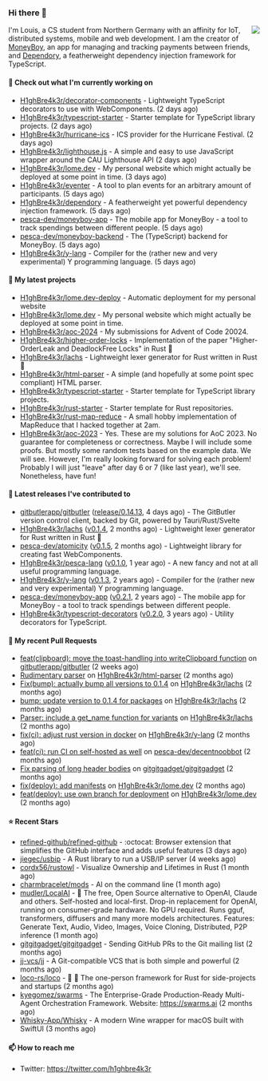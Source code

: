 ### Hi there 👋


<img align="right" src="https://github-readme-stats.vercel.app/api?username=h1ghbre4k3r">

I'm Louis, a CS student from Northern Germany with an affinity for IoT, distributed systems, mobile and web development. I am the creator of [MoneyBoy](https://github.com/pesca-dev/moneyboy-app), an app for managing and tracking payments between friends, and [Dependory](https://github.com/H1ghBre4k3r/dependory), a featherweight dependency injection framework for TypeScript.

#### 👷 Check out what I'm currently working on

- [H1ghBre4k3r/decorator-components](https://github.com/H1ghBre4k3r/decorator-components) - Lightweight TypeScript decorators to use with WebComponents. (2 days ago)
- [H1ghBre4k3r/typescript-starter](https://github.com/H1ghBre4k3r/typescript-starter) - Starter template for TypeScript library projects. (2 days ago)
- [H1ghBre4k3r/hurricane-ics](https://github.com/H1ghBre4k3r/hurricane-ics) - ICS provider for the Hurricane Festival. (2 days ago)
- [H1ghBre4k3r/lighthouse.js](https://github.com/H1ghBre4k3r/lighthouse.js) - A simple and easy to use JavaScript wrapper around the CAU Lighthouse API (2 days ago)
- [H1ghBre4k3r/lome.dev](https://github.com/H1ghBre4k3r/lome.dev) - My personal website which might actually be deployed at some point in time. (3 days ago)
- [H1ghBre4k3r/eventer](https://github.com/H1ghBre4k3r/eventer) - A tool to plan events for an arbitrary amount of participants. (5 days ago)
- [H1ghBre4k3r/dependory](https://github.com/H1ghBre4k3r/dependory) - A featherweight yet powerful dependency injection framework. (5 days ago)
- [pesca-dev/moneyboy-app](https://github.com/pesca-dev/moneyboy-app) - The mobile app for MoneyBoy - a tool to track spendings between different people. (5 days ago)
- [pesca-dev/moneyboy-backend](https://github.com/pesca-dev/moneyboy-backend) - The (TypeScript) backend for MoneyBoy. (5 days ago)
- [H1ghBre4k3r/y-lang](https://github.com/H1ghBre4k3r/y-lang) - Compiler for the (rather new and very experimental) Y programming language.  (5 days ago)

#### 🌱 My latest projects

- [H1ghBre4k3r/lome.dev-deploy](https://github.com/H1ghBre4k3r/lome.dev-deploy) - Automatic deployment for my personal website
- [H1ghBre4k3r/lome.dev](https://github.com/H1ghBre4k3r/lome.dev) - My personal website which might actually be deployed at some point in time.
- [H1ghBre4k3r/aoc-2024](https://github.com/H1ghBre4k3r/aoc-2024) - My submissions for Advent of Code 20024.
- [H1ghBre4k3r/higher-order-locks](https://github.com/H1ghBre4k3r/higher-order-locks) - Implementation of the paper &#34;Higher-OrderLeak and DeadlockFree Locks&#34; in Rust 🦀
- [H1ghBre4k3r/lachs](https://github.com/H1ghBre4k3r/lachs) - Lightweight lexer generator for Rust written in Rust 🦀
- [H1ghBre4k3r/html-parser](https://github.com/H1ghBre4k3r/html-parser) - A simple (and hopefully at some point spec compliant) HTML parser.
- [H1ghBre4k3r/typescript-starter](https://github.com/H1ghBre4k3r/typescript-starter) - Starter template for TypeScript library projects.
- [H1ghBre4k3r/rust-starter](https://github.com/H1ghBre4k3r/rust-starter) - Starter template for Rust repositories.
- [H1ghBre4k3r/rust-map-reduce](https://github.com/H1ghBre4k3r/rust-map-reduce) - A small hobby implementation of MapReduce that I hacked together at 2am.
- [H1ghBre4k3r/aoc-2023](https://github.com/H1ghBre4k3r/aoc-2023) - Yes. These are my solutions for AoC 2023. No guarantee for completeness or correctness. Maybe I will include some proofs. But mostly some random tests based on the example data. We will see. However, I&#39;m really looking forward for solving each problem! Probably I will just &#34;leave&#34; after day 6 or 7 (like last year), we&#39;ll see. Nonetheless, have fun!

#### 🔭 Latest releases I've contributed to

- [gitbutlerapp/gitbutler](https://github.com/gitbutlerapp/gitbutler) ([release/0.14.13](https://github.com/gitbutlerapp/gitbutler/releases/tag/release/0.14.13), 4 days ago) - The GitButler version control client, backed by Git, powered by Tauri/Rust/Svelte
- [H1ghBre4k3r/lachs](https://github.com/H1ghBre4k3r/lachs) ([v0.1.4](https://github.com/H1ghBre4k3r/lachs/releases/tag/v0.1.4), 2 months ago) - Lightweight lexer generator for Rust written in Rust 🦀
- [pesca-dev/atomicity](https://github.com/pesca-dev/atomicity) ([v0.1.5](https://github.com/pesca-dev/atomicity/releases/tag/v0.1.5), 2 months ago) - Lightweight library for creating fast WebComponents.
- [H1ghBre4k3r/pesca-lang](https://github.com/H1ghBre4k3r/pesca-lang) ([v0.1.0](https://github.com/H1ghBre4k3r/pesca-lang/releases/tag/v0.1.0), 1 year ago) - A new fancy and not at all useful programming language.
- [H1ghBre4k3r/y-lang](https://github.com/H1ghBre4k3r/y-lang) ([v0.1.3](https://github.com/H1ghBre4k3r/y-lang/releases/tag/v0.1.3), 2 years ago) - Compiler for the (rather new and very experimental) Y programming language. 
- [pesca-dev/moneyboy-app](https://github.com/pesca-dev/moneyboy-app) ([v0.2.1](https://github.com/pesca-dev/moneyboy-app/releases/tag/v0.2.1), 2 years ago) - The mobile app for MoneyBoy - a tool to track spendings between different people.
- [H1ghBre4k3r/typescript-decorators](https://github.com/H1ghBre4k3r/typescript-decorators) ([v0.2.0](https://github.com/H1ghBre4k3r/typescript-decorators/releases/tag/v0.2.0), 3 years ago) - Utility decorators for TypeScript.

#### 🔨 My recent Pull Requests

- [feat(clipboard): move the toast-handling into writeClipboard function](https://github.com/gitbutlerapp/gitbutler/pull/7551) on [gitbutlerapp/gitbutler](https://github.com/gitbutlerapp/gitbutler) (2 weeks ago)
- [Rudimentary parser](https://github.com/H1ghBre4k3r/html-parser/pull/7) on [H1ghBre4k3r/html-parser](https://github.com/H1ghBre4k3r/html-parser) (2 months ago)
- [Fix(bump): actually bump all versions to 0.1.4](https://github.com/H1ghBre4k3r/lachs/pull/9) on [H1ghBre4k3r/lachs](https://github.com/H1ghBre4k3r/lachs) (2 months ago)
- [bump: update version to 0.1.4 for packages](https://github.com/H1ghBre4k3r/lachs/pull/8) on [H1ghBre4k3r/lachs](https://github.com/H1ghBre4k3r/lachs) (2 months ago)
- [Parser: include a get_name function for variants](https://github.com/H1ghBre4k3r/lachs/pull/7) on [H1ghBre4k3r/lachs](https://github.com/H1ghBre4k3r/lachs) (2 months ago)
- [fix(ci): adjust rust version in docker](https://github.com/H1ghBre4k3r/y-lang/pull/187) on [H1ghBre4k3r/y-lang](https://github.com/H1ghBre4k3r/y-lang) (2 months ago)
- [feat(ci): run CI on self-hosted as well](https://github.com/pesca-dev/decentnoobbot/pull/42) on [pesca-dev/decentnoobbot](https://github.com/pesca-dev/decentnoobbot) (2 months ago)
- [Fix parsing of long header bodies](https://github.com/gitgitgadget/gitgitgadget/pull/1798) on [gitgitgadget/gitgitgadget](https://github.com/gitgitgadget/gitgitgadget) (2 months ago)
- [fix(deploy): add manifests](https://github.com/H1ghBre4k3r/lome.dev/pull/7) on [H1ghBre4k3r/lome.dev](https://github.com/H1ghBre4k3r/lome.dev) (2 months ago)
- [feat(deploy): use own branch for deployment](https://github.com/H1ghBre4k3r/lome.dev/pull/6) on [H1ghBre4k3r/lome.dev](https://github.com/H1ghBre4k3r/lome.dev) (2 months ago)

#### ⭐ Recent Stars

- [refined-github/refined-github](https://github.com/refined-github/refined-github) - :octocat: Browser extension that simplifies the GitHub interface and adds useful features (3 days ago)
- [jiegec/usbip](https://github.com/jiegec/usbip) - A Rust library to run a USB/IP server (4 weeks ago)
- [cordx56/rustowl](https://github.com/cordx56/rustowl) - Visualize Ownership and Lifetimes in Rust (1 month ago)
- [charmbracelet/mods](https://github.com/charmbracelet/mods) - AI on the command line (1 month ago)
- [mudler/LocalAI](https://github.com/mudler/LocalAI) - :robot: The free, Open Source alternative to OpenAI, Claude and others. Self-hosted and local-first. Drop-in replacement for OpenAI,  running on consumer-grade hardware. No GPU required. Runs gguf, transformers, diffusers and many more models architectures. Features: Generate Text, Audio, Video, Images, Voice Cloning, Distributed, P2P inference (1 month ago)
- [gitgitgadget/gitgitgadget](https://github.com/gitgitgadget/gitgitgadget) - Sending GitHub PRs to the Git mailing list (2 months ago)
- [jj-vcs/jj](https://github.com/jj-vcs/jj) - A Git-compatible VCS that is both simple and powerful (2 months ago)
- [loco-rs/loco](https://github.com/loco-rs/loco) - 🚂 🦀 The one-person framework for Rust for side-projects and startups (2 months ago)
- [kyegomez/swarms](https://github.com/kyegomez/swarms) - The Enterprise-Grade Production-Ready Multi-Agent Orchestration Framework. Website: https://swarms.ai (2 months ago)
- [Whisky-App/Whisky](https://github.com/Whisky-App/Whisky) - A modern Wine wrapper for macOS built with SwiftUI (3 months ago)

#### 📫 How to reach me

- Twitter: https://twitter.com/h1ghbre4k3r
